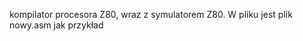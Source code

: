 kompilator procesora Z80, wraz z symulatorem Z80. W pliku <programy> jest plik nowy.asm jak przykład
